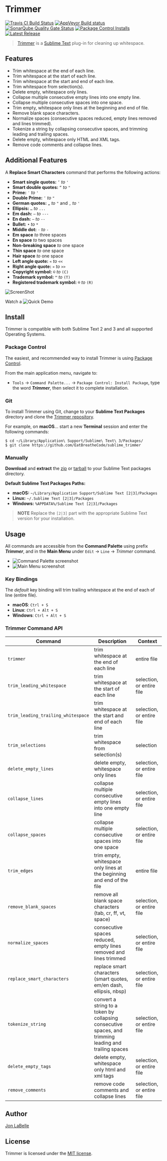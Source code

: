 # Trimmer

[![Travis CI Build Status](https://travis-ci.org/jonlabelle/Trimmer.svg?branch=master)](https://travis-ci.org/jonlabelle/Trimmer)
[![AppVeyor Build status](https://ci.appveyor.com/api/projects/status/fdcdvfsip9d9efg3?svg=true)](https://ci.appveyor.com/project/jonlabelle/trimmer)
[![SonarQube Quality Gate Status](https://sonarcloud.io/api/project_badges/measure?project=org.jonlabelle-github%3ATrimmer%3Amaster&metric=alert_status)](https://sonarcloud.io/dashboard/index/org.jonlabelle-github:Trimmer:master)
[![Package Control Installs](https://img.shields.io/packagecontrol/dt/Trimmer.svg?label=installs)](https://packagecontrol.io/packages/Trimmer)
[![Latest Release](https://img.shields.io/github/tag/jonlabelle/Trimmer.svg?label=version)](https://github.com/EatBreatheCode/sublime_trimmer/releases)

> [Trimmer](https://github.com/EatBreatheCode/sublime_trimmer) is a [Sublime Text](http://www.sublimetext.com) plug-in for cleaning up whitespace.

## Features

- Trim whitespace at the end of each line.
- Trim whitespace at the start of each line.
- Trim whitespace at the start and end of each line.
- Trim whitespace from selection(s).
- Delete empty, whitespace only lines.
- Collapse multiple consecutive empty lines into one empty line.
- Collapse multiple consecutive spaces into one space.
- Trim empty, whitespace only lines at the beginning and end of file.
- Remove blank space characters.
- Normalize spaces (consecutive spaces reduced, empty lines removed and lines trimmed).
- Tokenize a string by collapsing consecutive spaces, and trimming leading and trailing spaces.
- Delete empty, whitespace only HTML and XML tags.
- Remove code comments and collapse lines.

## Additional Features

A **Replace Smart Characters** command that performs the following actions:

- **Smart single quotes:** `’` *to* `'`
- **Smart double quotes:** `“` *to* `"`
- **Prime:** `′` *to* `'`
- **Double Prime:** `″` *to* `"`
- **German quotes:** `„` *to* `"` and `‚` *to* `'`
- **Ellipsis:** `…` *to* `...`
- **Em dash:** `—` *to* `---`
- **En dash:** `–` *to* `--`
- **Bullet:** `•` *to* `*`
- **Middle dot:** `·` *to* `-`
- **Em space** *to* three spaces
- **En space** *to* two spaces
- **Non-breaking space** *to* one space
- **Thin space** *to* one space
- **Hair space** *to* one space
- **Left angle quote:** `«` *to* `<<`
- **Right angle quote:** `»` *to* `>>`
- **Copyright symbol:** `©` *to* `(C)`
- **Trademark symbol:** `™` *to* `(T)`
- **Registered trademark symbol:** `®` *to* `(R)`

![ScreenShot](docs/command_palette.png)

Watch a ![**Quick Demo**](docs/demo.gif)

## Install

Trimmer is compatible with both Sublime Text 2 and 3 and all supported Operating Systems.

### Package Control

The easiest, and recommended way to install Trimmer is using [Package Control](https://packagecontrol.io).

From the main application menu, navigate to:

- `Tools` -> `Command Palette...` -> `Package Control: Install Package`, type
  the word ***Trimmer***, then select it to complete installation.

### Git

To install Trimmer using Git, change to your **Sublime Text Packages** directory
and clone the [Trimmer repository](https://github.com/EatBreatheCode/sublime_trimmer).

For example, on **macOS**... start a new **Terminal** session and enter the following
commands:

```shell
$ cd ~/Library/Application\ Support/Sublime\ Text\ 3/Packages/
$ git clone https://github.com/EatBreatheCode/sublime_trimmer
```

### Manually

**Download** and **extract** the [zip](https://github.com/EatBreatheCode/sublime_trimmer/zipball/master)
or [tarball](https://github.com/EatBreatheCode/sublime_trimmer/tarball/master) to your
Sublime Text packages directory.

**Default Sublime Text Packages Paths:**

* **macOS:** `~/Library/Application Support/Sublime Text [2|3]/Packages`
* **Linux:** `~/.Sublime Text [2|3]/Packages`
* **Windows:** `%APPDATA%/Sublime Text [2|3]/Packages`

> **NOTE** Replace the `[2|3]` part with the appropriate Sublime Text
> version for your installation.

## Usage

All commands are accessible from the **Command Palette** using prefix
***Trimmer***, and in the **Main Menu** under `Edit` -> `Line` -> *Trimmer* command.

- ![Command Palette screenshot](docs/command_palette.png)
- ![Main Menu screenshot](docs/main_menu.png)

### Key Bindings

The *default* key binding will trim trailing whitespace at the end of each of
line (entire file).

- **macOS**: `Ctrl + S`
- **Linux**: `Ctrl + Alt + S`
- **Windows**: `Ctrl + Alt + S`

### Trimmer Command API

|              Command               |                                              Description                                               |          Context          |
|------------------------------------|--------------------------------------------------------------------------------------------------------|---------------------------|
| `trimmer`                          | trim whitespace at the end of each line                                                                | entire file               |
| `trim_leading_whitespace`          | trim whitespace at the start of each line                                                              | selection, or entire file |
| `trim_leading_trailing_whitespace` | trim whitespace at the start and end of each line                                                      | selection, or entire file |
| `trim_selections`                  | trim whitespace from selection(s)                                                                      | selection                 |
| `delete_empty_lines`               | delete empty, whitespace only lines                                                                    | selection, or entire file |
| `collapse_lines`                   | collapse multiple consecutive empty lines into one empty line                                          | selection, or entire file |
| `collapse_spaces`                  | collapse multiple consecutive spaces into one space                                                    | selection, or entire file |
| `trim_edges`                       | trim empty, whitespace only lines at the beginning and end of the file                                 | entire file               |
| `remove_blank_spaces`              | remove all blank space characters (tab, cr, ff, vt, space)                                             | selection, or entire file |
| `normalize_spaces`                 | consecutive spaces reduced, empty lines removed and lines trimmed                                      | selection, or entire file |
| `replace_smart_characters`         | replace smart characters (smart quotes, em/en dash, ellipsis, nbsp)                                    | selection, or entire file |
| `tokenize_string`                  | convert a string to a token by collapsing consecutive spaces, and trimming leading and trailing spaces | selection, or entire file |
| `delete_empty_tags`                | delete empty, whitespace only html and xml tags                                                        | selection, or entire file |
| `remove_comments`                  | remove code comments and collapse lines                                                                | selection, or entire file |

## Author

[Jon LaBelle](https://jonlabelle.com)

## License

Trimmer is licensed under the [MIT license](http://opensource.org/licenses/MIT).
